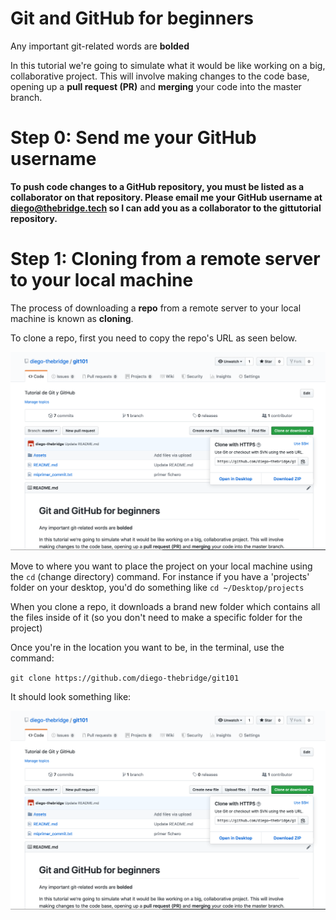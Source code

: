 # Git and GitHub for beginners


Any important git-related words are **bolded**

In this tutorial we're going to simulate what it would be like working on a big, collaborative project. This will involve making changes to the code base, opening up a **pull request (PR)** and **merging** your code into the master branch.

# Step 0: Send me your GitHub username

**To push code changes to a GitHub repository, you must be listed as a collaborator on that repository. Please email me your GitHub username at diego@thebridge.tech so I can add you as a collaborator to the gittutorial repository.**

# Step 1:  Cloning from a remote server to your local machine

The process of downloading a **repo** from a remote server to your local machine is known as **cloning**.

To clone a repo, first you need to copy the repo's URL as seen below.

<img src="Assets/clone_or_download.png">

Move to where you want to place the project on your local machine using the ```cd``` (change directory) command. For instance if you have a 'projects' folder on your desktop, you'd do something like
```cd ~/Desktop/projects```

When you clone a repo, it downloads a brand new folder which contains all the files inside of it (so you don't need to make a specific folder for the project)

Once you're in the location you want to be, in the terminal, use the command:

```git clone https://github.com/diego-thebridge/git101```

It should look something like:

<img src="Assets/clone_or_download.png">

